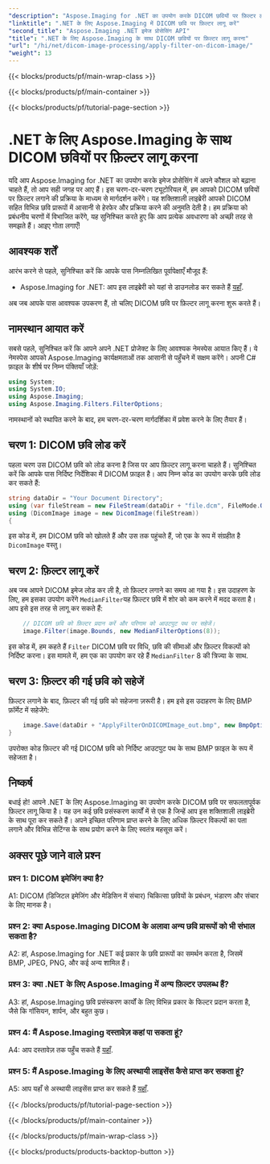 ```yaml
---
"description": "Aspose.Imaging for .NET का उपयोग करके DICOM छवियों पर फ़िल्टर लागू करना सीखें। आसानी से मेडिकल इमेज प्रोसेसिंग को बेहतर बनाएँ।"
"linktitle": ".NET के लिए Aspose.Imaging में DICOM छवि पर फ़िल्टर लागू करें"
"second_title": "Aspose.Imaging .NET इमेज प्रोसेसिंग API"
"title": ".NET के लिए Aspose.Imaging के साथ DICOM छवियों पर फ़िल्टर लागू करना"
"url": "/hi/net/dicom-image-processing/apply-filter-on-dicom-image/"
"weight": 13
---
```


{{< blocks/products/pf/main-wrap-class >}}

{{< blocks/products/pf/main-container >}}

{{< blocks/products/pf/tutorial-page-section >}}

# .NET के लिए Aspose.Imaging के साथ DICOM छवियों पर फ़िल्टर लागू करना

यदि आप Aspose.Imaging for .NET का उपयोग करके इमेज प्रोसेसिंग में अपने कौशल को बढ़ाना चाहते हैं, तो आप सही जगह पर आए हैं। इस चरण-दर-चरण ट्यूटोरियल में, हम आपको DICOM छवियों पर फ़िल्टर लगाने की प्रक्रिया के माध्यम से मार्गदर्शन करेंगे। यह शक्तिशाली लाइब्रेरी आपको DICOM सहित विभिन्न छवि प्रारूपों में आसानी से हेरफेर और प्रक्रिया करने की अनुमति देती है। हम प्रक्रिया को प्रबंधनीय चरणों में विभाजित करेंगे, यह सुनिश्चित करते हुए कि आप प्रत्येक अवधारणा को अच्छी तरह से समझते हैं। आइए गोता लगाएँ!

## आवश्यक शर्तें

आरंभ करने से पहले, सुनिश्चित करें कि आपके पास निम्नलिखित पूर्वापेक्षाएँ मौजूद हैं:

- Aspose.Imaging for .NET: आप इस लाइब्रेरी को यहां से डाउनलोड कर सकते हैं [यहाँ](https://releases.aspose.com/imaging/net/).

अब जब आपके पास आवश्यक उपकरण हैं, तो चलिए DICOM छवि पर फ़िल्टर लागू करना शुरू करते हैं।

## नामस्थान आयात करें

सबसे पहले, सुनिश्चित करें कि आपने अपने .NET प्रोजेक्ट के लिए आवश्यक नेमस्पेस आयात किए हैं। ये नेमस्पेस आपको Aspose.Imaging कार्यक्षमताओं तक आसानी से पहुँचने में सक्षम करेंगे। अपनी C# फ़ाइल के शीर्ष पर निम्न पंक्तियाँ जोड़ें:

```csharp
using System;
using System.IO;
using Aspose.Imaging;
using Aspose.Imaging.Filters.FilterOptions;
```

नामस्थानों को स्थापित करने के बाद, हम चरण-दर-चरण मार्गदर्शिका में प्रवेश करने के लिए तैयार हैं।

## चरण 1: DICOM छवि लोड करें

पहला चरण उस DICOM छवि को लोड करना है जिस पर आप फ़िल्टर लागू करना चाहते हैं। सुनिश्चित करें कि आपके पास निर्दिष्ट निर्देशिका में DICOM फ़ाइल है। आप निम्न कोड का उपयोग करके छवि लोड कर सकते हैं:

```csharp
string dataDir = "Your Document Directory";
using (var fileStream = new FileStream(dataDir + "file.dcm", FileMode.Open, FileAccess.Read))
using (DicomImage image = new DicomImage(fileStream))
{
```

इस कोड में, हम DICOM छवि को खोलते हैं और उस तक पहुंचते हैं, जो एक के रूप में संग्रहीत है `DicomImage` वस्तु।

## चरण 2: फ़िल्टर लागू करें

अब जब आपने DICOM इमेज लोड कर ली है, तो फ़िल्टर लगाने का समय आ गया है। इस उदाहरण के लिए, हम इसका उपयोग करेंगे `MedianFilter`यह फ़िल्टर छवि में शोर को कम करने में मदद करता है। आप इसे इस तरह से लागू कर सकते हैं:

```csharp
    // DICOM छवि को फ़िल्टर प्रदान करें और परिणाम को आउटपुट पथ पर सहेजें।
    image.Filter(image.Bounds, new MedianFilterOptions(8));
```

इस कोड में, हम कहते हैं `Filter` DICOM छवि पर विधि, छवि की सीमाओं और फ़िल्टर विकल्पों को निर्दिष्ट करना। इस मामले में, हम एक का उपयोग कर रहे हैं `MedianFilter` 8 की त्रिज्या के साथ.

## चरण 3: फ़िल्टर की गई छवि को सहेजें

फ़िल्टर लगाने के बाद, फ़िल्टर की गई छवि को सहेजना ज़रूरी है। हम इसे इस उदाहरण के लिए BMP फ़ॉर्मेट में सहेजेंगे:

```csharp
    image.Save(dataDir + "ApplyFilterOnDICOMImage_out.bmp", new BmpOptions());
}
```

उपरोक्त कोड फ़िल्टर की गई DICOM छवि को निर्दिष्ट आउटपुट पथ के साथ BMP फ़ाइल के रूप में सहेजता है।

## निष्कर्ष

बधाई हो! आपने .NET के लिए Aspose.Imaging का उपयोग करके DICOM छवि पर सफलतापूर्वक फ़िल्टर लागू किया है। यह उन कई छवि प्रसंस्करण कार्यों में से एक है जिन्हें आप इस शक्तिशाली लाइब्रेरी के साथ पूरा कर सकते हैं। अपने इच्छित परिणाम प्राप्त करने के लिए अधिक फ़िल्टर विकल्पों का पता लगाने और विभिन्न सेटिंग्स के साथ प्रयोग करने के लिए स्वतंत्र महसूस करें।

## अक्सर पूछे जाने वाले प्रश्न

### प्रश्न 1: DICOM इमेजिंग क्या है?

A1: DICOM (डिजिटल इमेजिंग और मेडिसिन में संचार) चिकित्सा छवियों के प्रबंधन, भंडारण और संचार के लिए मानक है।

### प्रश्न 2: क्या Aspose.Imaging DICOM के अलावा अन्य छवि प्रारूपों को भी संभाल सकता है?

A2: हां, Aspose.Imaging for .NET कई प्रकार के छवि प्रारूपों का समर्थन करता है, जिसमें BMP, JPEG, PNG, और कई अन्य शामिल हैं।

### प्रश्न 3: क्या .NET के लिए Aspose.Imaging में अन्य फ़िल्टर उपलब्ध हैं?

A3: हां, Aspose.Imaging छवि प्रसंस्करण कार्यों के लिए विभिन्न प्रकार के फिल्टर प्रदान करता है, जैसे कि गॉसियन, शार्पन, और बहुत कुछ।

### प्रश्न 4: मैं Aspose.Imaging दस्तावेज़ कहां पा सकता हूं?

A4: आप दस्तावेज़ तक पहुँच सकते हैं [यहाँ](https://reference.aspose.com/imaging/net/).

### प्रश्न 5: मैं Aspose.Imaging के लिए अस्थायी लाइसेंस कैसे प्राप्त कर सकता हूं?

A5: आप यहाँ से अस्थायी लाइसेंस प्राप्त कर सकते हैं [यहाँ](https://purchase.aspose.com/temporary-license/).

{{< /blocks/products/pf/tutorial-page-section >}}

{{< /blocks/products/pf/main-container >}}

{{< /blocks/products/pf/main-wrap-class >}}

{{< blocks/products/products-backtop-button >}}